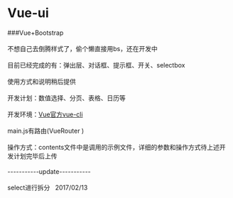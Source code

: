 # Vue-ui
###Vue+Bootstrap<br/><br/>
不想自己去倒腾样式了，偷个懒直接用bs，还在开发中<br/><br/>
目前已经完成的有：弹出层、对话框、提示框、开关、selectbox<br/><br/>
使用方式和说明稍后提供<br/><br/>
开发计划：数值选择、分页、表格、日历等<br/><br/>
开发环境：[Vue官方vue-cli ](http://cn.vuejs.org/v2/guide/installation.html#命令行工具) <br/><br/>
main.js有路由(VueRouter )<br/><br/>
操作方式：contents文件中是调用的示例文件，详细的参数和操作方式待上述开发计划完毕后上传<br/><br/>
-----------update-----------<br/><br/>
select进行拆分   2017/02/13
